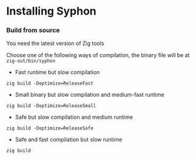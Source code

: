 # Installing Syphon

### Build from source

You need the latest version of Zig tools

Choose one of the following ways of compilation, the binary file will be at `zig-out/bin/syphon`

- Fast runtime but slow compilation

```
zig build -Doptimize=ReleaseFast
```

- Small binary but slow compilation and medium-fast runtime

```
zig build -Doptimize=ReleaseSmall
```

- Safe but slow compilation and medium runtime

```
zig build -Doptimize=ReleaseSafe
```

- Safe and fast compilation but slow runtime

```
zig build
```
